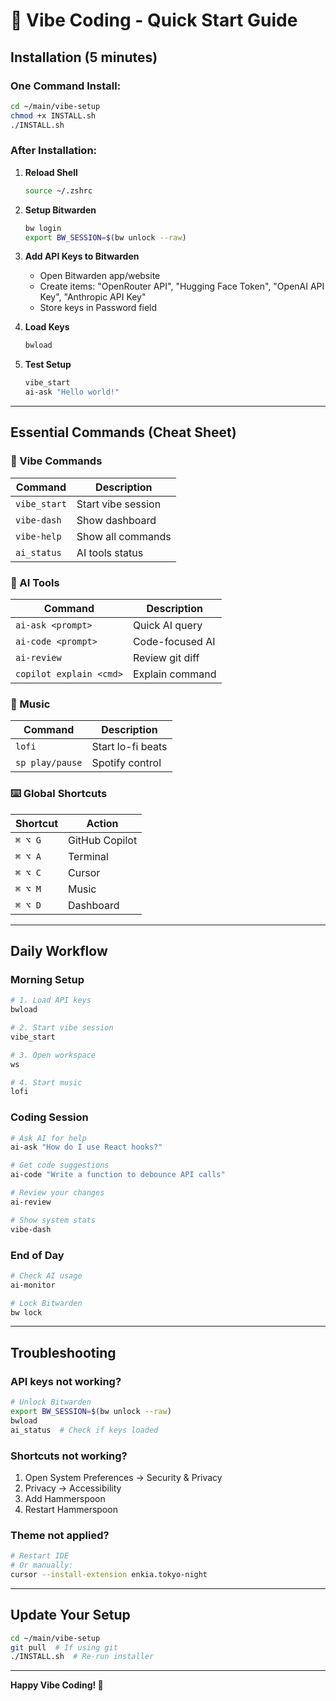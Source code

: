 # 🚀 Vibe Coding - Quick Start Guide

## Installation (5 minutes)

### One Command Install:
```bash
cd ~/main/vibe-setup
chmod +x INSTALL.sh
./INSTALL.sh
```

### After Installation:

1. **Reload Shell**
   ```bash
   source ~/.zshrc
   ```

2. **Setup Bitwarden**
   ```bash
   bw login
   export BW_SESSION=$(bw unlock --raw)
   ```

3. **Add API Keys to Bitwarden**
   - Open Bitwarden app/website
   - Create items: "OpenRouter API", "Hugging Face Token", "OpenAI API Key", "Anthropic API Key"
   - Store keys in Password field

4. **Load Keys**
   ```bash
   bwload
   ```

5. **Test Setup**
   ```bash
   vibe_start
   ai-ask "Hello world!"
   ```

---

## Essential Commands (Cheat Sheet)

### 🎨 Vibe Commands
| Command | Description |
|---------|-------------|
| `vibe_start` | Start vibe session |
| `vibe-dash` | Show dashboard |
| `vibe-help` | Show all commands |
| `ai_status` | AI tools status |

### 🤖 AI Tools
| Command | Description |
|---------|-------------|
| `ai-ask <prompt>` | Quick AI query |
| `ai-code <prompt>` | Code-focused AI |
| `ai-review` | Review git diff |
| `copilot explain <cmd>` | Explain command |

### 🎵 Music
| Command | Description |
|---------|-------------|
| `lofi` | Start lo-fi beats |
| `sp play/pause` | Spotify control |

### ⌨️ Global Shortcuts
| Shortcut | Action |
|----------|--------|
| `⌘ ⌥ G` | GitHub Copilot |
| `⌘ ⌥ A` | Terminal |
| `⌘ ⌥ C` | Cursor |
| `⌘ ⌥ M` | Music |
| `⌘ ⌥ D` | Dashboard |

---

## Daily Workflow

### Morning Setup
```bash
# 1. Load API keys
bwload

# 2. Start vibe session
vibe_start

# 3. Open workspace
ws

# 4. Start music
lofi
```

### Coding Session
```bash
# Ask AI for help
ai-ask "How do I use React hooks?"

# Get code suggestions
ai-code "Write a function to debounce API calls"

# Review your changes
ai-review

# Show system stats
vibe-dash
```

### End of Day
```bash
# Check AI usage
ai-monitor

# Lock Bitwarden
bw lock
```

---

## Troubleshooting

### API keys not working?
```bash
# Unlock Bitwarden
export BW_SESSION=$(bw unlock --raw)
bwload
ai_status  # Check if keys loaded
```

### Shortcuts not working?
1. Open System Preferences → Security & Privacy
2. Privacy → Accessibility
3. Add Hammerspoon
4. Restart Hammerspoon

### Theme not applied?
```bash
# Restart IDE
# Or manually:
cursor --install-extension enkia.tokyo-night
```

---

## Update Your Setup

```bash
cd ~/main/vibe-setup
git pull  # If using git
./INSTALL.sh  # Re-run installer
```

---

**Happy Vibe Coding! 🎨**


